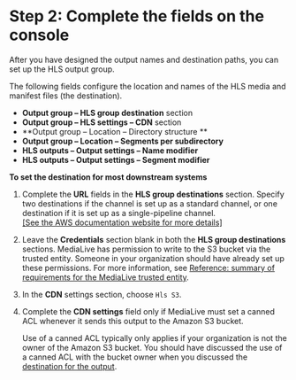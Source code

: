 # Step 2: Complete the fields on the console<a name="hls-destinations-s3-specify"></a>

After you have designed the output names and destination paths, you can set up the HLS output group\.

The following fields configure the location and names of the HLS media and manifest files \(the destination\)\.
+ **Output group – HLS group destination** section
+ **Output group – HLS settings – CDN** section
+ **Output group – Location – Directory structure **
+ **Output group – Location – Segments per subdirectory**
+ **HLS outputs – Output settings – Name modifier**
+ **HLS outputs – Output settings – Segment modifier**

**To set the destination for most downstream systems**

1. Complete the **URL** fields in the **HLS group destinations** section\. Specify two destinations if the channel is set up as a standard channel, or one destination if it is set up as a single\-pipeline channel\.     
[\[See the AWS documentation website for more details\]](http://docs.aws.amazon.com/medialive/latest/ug/hls-destinations-s3-specify.html)

1. Leave the **Credentials** section blank in both the **HLS group destinations** sections\. MediaLive has permission to write to the S3 bucket via the trusted entity\. Someone in your organization should have already set up these permissions\. For more information, see [Reference: summary of requirements for the MediaLive trusted entity](trusted-entity-requirements.md)\.

1. In the **CDN** settings section, choose `Hls S3`\.

1. Complete the **CDN settings** field only if MediaLive must set a canned ACL whenever it sends this output to the Amazon S3 bucket\.

   Use of a canned ACL typically only applies if your organization is not the owner of the Amazon S3 bucket\. You should have discussed the use of a canned ACL with the bucket owner when you discussed the [destination for the output](origin-server-hls-s3.md#setting-dss-hls-canned-acl)\.